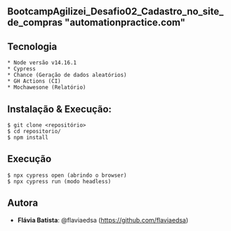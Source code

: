 
## BootcampAgilizei_Desafio02_Cadastro_no_site_de_compras "automationpractice.com"

## Tecnologia

    * Node versão v14.16.1
    * Cypress
    * Chance (Geração de dados aleatórios)
    * GH Actions (CI)
    * Mochawesone (Relatório)

## Instalação & Execução:

    $ git clone <repositório>
    $ cd repositorio/
    $ npm install

## Execução

    $ npx cypress open (abrindo o browser)
    $ npx cypress run (modo headless)

## Autora
 
* **Flávia Batista**: @flaviaedsa (https://github.com/flaviaedsa)
